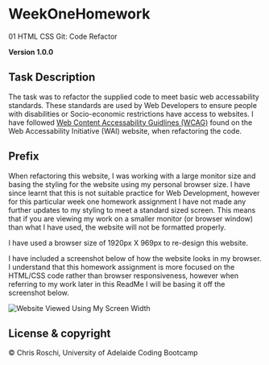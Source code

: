 # WeekOneHomework
01 HTML CSS Git: Code Refactor

**Version 1.0.0**

## Task Description
The task was to refactor the supplied code to meet basic web accessability standards. These standards are used by Web Developers to ensure people with disabilities or Socio-economic restrictions have access to websites. I have followed <a href="https://www.w3.org/WAI/standards-guidelines/wcag/">Web Content Accessability Guidlines (WCAG)</a> found on the  Web Accessability Initiative (WAI) website, when refactoring the code.

## Prefix
When refactoring this website, I was working with a large monitor size and basing the styling for the website using my personal browser size. I have since learnt that this is not suitable practice for Web Development, however for this particular week one homework assignment I have not made any further updates to my styling to meet a standard sized screen. This means that if you are viewing my work on a smaller monitor (or browser window) than what I have used, the website will not be formatted properly.

I have used a browser size of 1920px X 969px to re-design this website. 

I have included a screenshot below of how the website looks in my browser. I understand that this homework assignment is more focused on the HTML/CSS code rather than browser responsiveness, however when referring to my work later in this ReadMe I will be basing it off the screenshot below.

![Website Viewed Using My Screen Width](images\Website-Viewed-At-1920x969-pixels.png)

## License & copyright

© Chris Roschi, University of Adelaide Coding Bootcamp